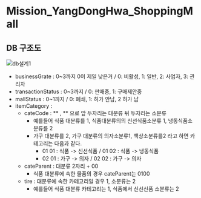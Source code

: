 ﻿# Mission_YangDongHwa_ShoppingMall

## DB 구조도
 ![db설계1](https://github.com/ydh511/Mission_YangDongHwa_ShoppingMall/assets/70869505/a434d837-8e04-4f8d-92f9-8388358be8c4)

- businessGrate : 0~3까지 0이 제일 낮은거 / 0: 비활성, 1: 일반, 2: 사업자, 3: 관리자
- transactionStatus : 0~3까지 / 0: 판매중, 1: 구매제안중
- mallStatus : 0~1까지 / 0: 폐쇄, 1: 허가 안남, 2 허가 남
- itemCategory :
  - cateCode : ** , ** 으로 앞 두자리는 대분류 뒤 두자리는 소분류
    - 예를들어 식품 대분류를 1, 식품대분류의의 신선식품소분류 1, 냉동식품소분류를 2
    - 가구 대분류를 2, 가구 대분류의 의자소분류1, 책상소분류를2 라고 하면 카테고리는 다음과 같다.
      - 01 01 : 식품 -> 신선식품 / 01 02 : 식품 -> 냉동식품  
      - 02 01 : 가구 -> 의자 / 02 02 : 가구 -> 의자
  - cateParent : 대분류 2자리 + 00
    - 식품 대분류에 속한 물품의 경우 cateParent는 0100
  - tire : 대분류에 속한 카테고리일 경우 1, 소분류는 2
    - 예를들어 식품 대분류 카테고리는 1, 식품에서 신선신품 소분류는 2
